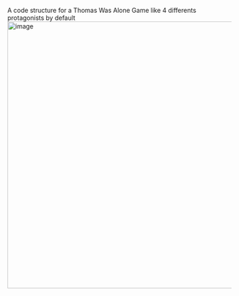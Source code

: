 A code structure for a Thomas Was Alone Game like
4 differents protagonists by default
<img width="600" alt="image" src="https://github.com/user-attachments/assets/09d53aa5-0970-46ca-988d-b1aacc50a3e8">
